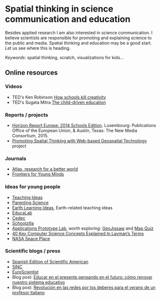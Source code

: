 # Spatial thinking in science communication and education

Besides applied research I am also interested in science communication. I believe scientists are responsible for promoting and explaining science to the public and media. Spatial thinking and education may be a good start. Let us see where this is heading.

*Keywords*: spatial thinking, scratch, visualizations for kids...

## Online resources 

### Videos
* TED's Ken Robinson [How schools kill creativity](http://www.ted.com/talks/ken_robinson_says_schools_kill_creativity?language=en)
* TED's Sugata Mitra [The child-driven education](http://www.ted.com/talks/sugata_mitra_the_child_driven_education?language=en)

### Reports / projects
* [Horizon Report Europe: 2014 Schools Edition](https://ec.europa.eu/jrc/sites/default/files/2014-nmc-horizon-report-eu-en_online.pdf). Luxembourg: Publications Office of the European Union, & Austin, Texas: The New Media Consortium, 2015.
* [Promoting Spatial Thinking with Web-based Geospatial Technology](http://coe.lehigh.edu/research/promoting-spatial-thinking-web-based-geospatial-technology) project

### Journals  
* [Atlas, research for a better world](http://www.elsevier.com/atlas)
* [Frontiers for Young Minds](http://kids.frontiersin.org/)

### Ideas for young people 
* [Teaching Ideas](http://www.teachingideas.co.uk/)
* [Parenting Science](http://www.parentingscience.com/)
* [Earth Learning Ideas](http://www.earthlearningidea.com/), Earth-related teaching ideas
* [EducaLab](http://educalab.es/home)
* [Cedec](http://cedec.ite.educacion.es/)
* [Schoolzilla](https://schoolzilla.org/)
* [Applications Prototype Lab](http://blogs.esri.com/esri/apl/), worth exploring: [GeoJigsaw](http://blogs.esri.com/esri/apl/2014/11/18/geojigsaw/) and [Map Quiz](http://blogs.esri.com/esri/apl/2014/11/17/map-quiz/)
* [40 Key Computer Science Concepts Explained In Layman’s Terms](http://carlcheo.com/compsci?imm_mid=0d1415&cmp=em-prog-na-na-newsltr_20150502)
* [NASA Space Place](http://spaceplace.nasa.gov/)


### Scientific blogs / press
* [Spanish Edition of Scientific American](http://www.investigacionyciencia.es/blogs/ultimos-articulos)
* [SINC](http://www.agenciasinc.es/)
* [EuroScientist](http://www.euroscientist.com/)
* Blog post: [Educar en el presente pensando en el futuro: cómo renovar nuestro sistema educativo](http://www.huffingtonpost.es/carmen-saavedra/educar-en-el-presente_b_7520150.html)
* Blog post: [Revolución en las redes por los deberes para el verano de un profesor italiano](http://www.abc.es/tecnologia/redes/20150614/abci-facebook-examen-profesor-italiano-201506141630.html)